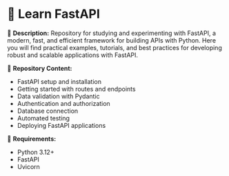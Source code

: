 # 🚀 Learn FastAPI

📖 **Description:**
Repository for studying and experimenting with FastAPI, a modern, fast, and efficient framework for building APIs with Python.
Here you will find practical examples, tutorials, and best practices for developing robust and scalable applications with FastAPI.

📌 **Repository Content:**

- FastAPI setup and installation
- Getting started with routes and endpoints
- Data validation with Pydantic
- Authentication and authorization
- Database connection
- Automated testing
- Deploying FastAPI applications

🔗 **Requirements:**

- Python 3.12+
- FastAPI
- Uvicorn